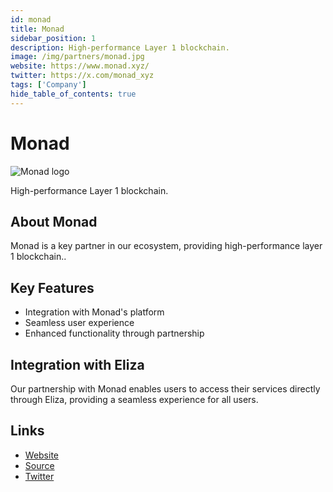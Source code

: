```yaml
---
id: monad
title: Monad
sidebar_position: 1
description: High-performance Layer 1 blockchain.
image: /img/partners/monad.jpg
website: https://www.monad.xyz/
twitter: https://x.com/monad_xyz
tags: ['Company']
hide_table_of_contents: true
---
```


# Monad

<div className="partner-logo">
  <img src="/img/partners/monad.jpg" alt="Monad logo" />
</div>

High-performance Layer 1 blockchain.

## About Monad

Monad is a key partner in our ecosystem, providing high-performance layer 1 blockchain..

## Key Features

- Integration with Monad's platform
- Seamless user experience
- Enhanced functionality through partnership

## Integration with Eliza

Our partnership with Monad enables users to access their services directly through Eliza, providing a seamless experience for all users.

## Links

- [Website](https://www.monad.xyz/)
- [Source](https://www.monad.xyz/)
- [Twitter](https://x.com/monad_xyz)
